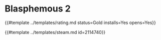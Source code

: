 # Blasphemous 2

{{#template ../templates/rating.md status=Gold installs=Yes opens=Yes}}

{{#template ../templates/steam.md id=2114740}}